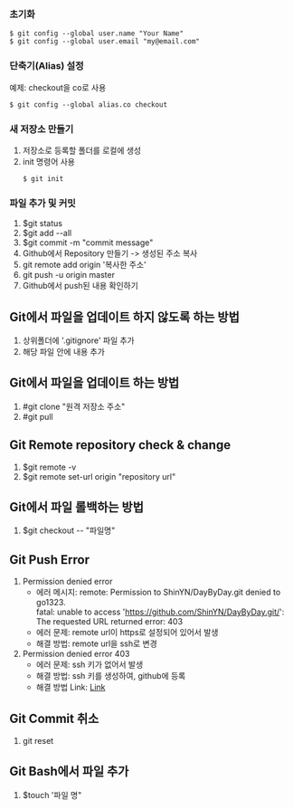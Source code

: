 ### 초기화 
```console
$ git config --global user.name "Your Name"
$ git config --global user.email "my@email.com"
```

### 단축기(Alias) 설정
예제: checkout을 co로 사용
```console
$ git config --global alias.co checkout
```

### 새 저장소 만들기
1. 저장소로 등록할 폴더를 로컬에 생성
2. init 명령어 사용
    ```console
    $ git init
    ```

### 파일 추가 및 커밋 
1. $git status
2. $git add --all
3. $git commit -m "commit message"
4. Github에서 Repository 만들기 -> 생성된 주소 복사
5. git remote add origin '복사한 주소'
6. git push -u origin master
7. Github에서 push된 내용 확인하기

## Git에서 파일을 업데이트 하지 않도록 하는 방법
1. 상위폴더에 '.gitignore' 파일 추가
2. 해당 파일 안에 내용 추가<br>

## Git에서 파일을 업데이트 하는 방법
1. #git clone "원격 저장소 주소"
2. #git pull

## Git Remote repository check & change
1. $git remote -v
2. $git remote set-url origin "repository url"

## Git에서 파일 롤백하는 방법
1. $git checkout -- "파일명"

## Git Push Error
1. Permission denied error
    - 에러 메시지: remote: Permission to ShinYN/DayByDay.git denied to go1323. <br>fatal: unable to access 'https://github.com/ShinYN/DayByDay.git/': The requested URL returned error: 403
    - 에러 문제: remote url이 https로 설정되어 있어서 발생
    - 해결 방법: remote url을 ssh로 변경
2. Permission denied error 403
    - 에러 문제: ssh 키가 없어서 발생
    - 해결 방법: ssh 키를 생성하여, github에 등록
    - 해결 방법 Link: [Link](http://uiandwe.tistory.com/992)

## Git Commit 취소
1. git reset

## Git Bash에서 파일 추가
1. $touch '파일 명"
